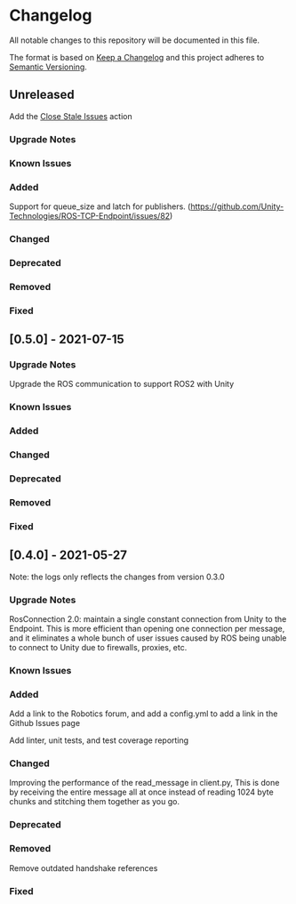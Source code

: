 # Changelog

All notable changes to this repository will be documented in this file.

The format is based on [Keep a Changelog](http://keepachangelog.com/en/1.0.0/) and this project adheres to [Semantic Versioning](http://semver.org/spec/v2.0.0.html).

## Unreleased

Add the [Close Stale Issues](https://github.com/marketplace/actions/close-stale-issues) action

### Upgrade Notes

### Known Issues

### Added

Support for queue_size and latch for publishers. (https://github.com/Unity-Technologies/ROS-TCP-Endpoint/issues/82)

### Changed

### Deprecated

### Removed

### Fixed

## [0.5.0] - 2021-07-15

### Upgrade Notes

Upgrade the ROS communication to support ROS2 with Unity

### Known Issues

### Added

### Changed

### Deprecated

### Removed

### Fixed

## [0.4.0] - 2021-05-27

Note: the logs only reflects the changes from version 0.3.0

### Upgrade Notes

RosConnection 2.0: maintain a single constant connection from Unity to the Endpoint. This is more efficient than opening one connection per message, and it eliminates a whole bunch of user issues caused by ROS being unable to connect to Unity due to firewalls, proxies, etc.

### Known Issues

### Added

Add a link to the Robotics forum, and add a config.yml to add a link in the Github Issues page

Add linter, unit tests, and test coverage reporting

### Changed

Improving the performance of the read_message in client.py, This is done by receiving the entire message all at once instead of reading 1024 byte chunks and stitching them together as you go.

### Deprecated

### Removed

Remove outdated handshake references

### Fixed